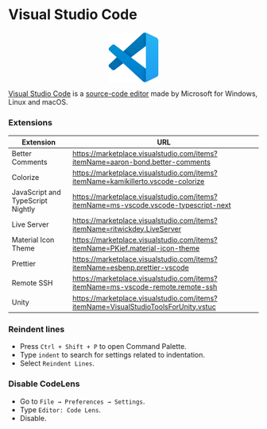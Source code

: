# Visual Studio Code

<p align="center"><img align="center" width="20%" height="20%" src="assets/visualstudiocode.svg"></p>

[Visual Studio Code](https://en.wikipedia.org/wiki/Visual_Studio_Code) is a [source-code editor](https://en.wikipedia.org/wiki/Source-code_editor) made by Microsoft for Windows, Linux and macOS.

### Extensions

| Extension | URL |
|---|---|
| Better Comments | https://marketplace.visualstudio.com/items?itemName=aaron-bond.better-comments |
| Colorize | https://marketplace.visualstudio.com/items?itemName=kamikillerto.vscode-colorize |
| JavaScript and TypeScript Nightly | https://marketplace.visualstudio.com/items?itemName=ms-vscode.vscode-typescript-next |
| Live Server | https://marketplace.visualstudio.com/items?itemName=ritwickdey.LiveServer |
| Material Icon Theme | https://marketplace.visualstudio.com/items?itemName=PKief.material-icon-theme |
| Prettier | https://marketplace.visualstudio.com/items?itemName=esbenp.prettier-vscode |
| Remote SSH | https://marketplace.visualstudio.com/items?itemName=ms-vscode-remote.remote-ssh |
| Unity | https://marketplace.visualstudio.com/items?itemName=VisualStudioToolsForUnity.vstuc |

### Reindent lines

* Press `Ctrl + Shift + P` to open Command Palette.
* Type `indent` to search for settings related to indentation.
* Select `Reindent Lines`.

### Disable CodeLens

* Go to `File → Preferences → Settings`.
* Type `Editor: Code Lens`.
* Disable.
